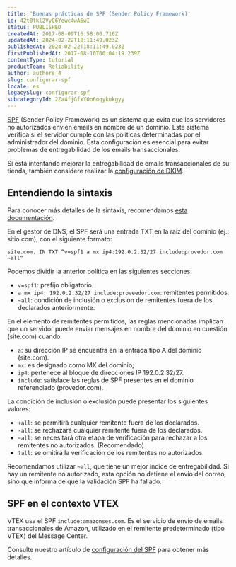 ```yaml
---
title: 'Buenas prácticas de SPF (Sender Policy Framework)'
id: 42t0lkl2VyC6Yewc4wA6wI
status: PUBLISHED
createdAt: 2017-08-09T16:58:00.716Z
updatedAt: 2024-02-22T18:11:49.023Z
publishedAt: 2024-02-22T18:11:49.023Z
firstPublishedAt: 2017-08-10T00:04:19.239Z
contentType: tutorial
productTeam: Reliability
author: authors_4
slug: configurar-spf
locale: es
legacySlug: configurar-spf
subcategoryId: 2Za4fjGfxYOo6oqykukgyy
---
```


[SPF](http://www.open-spf.org/Introduction/) (Sender Policy Framework) es un sistema que evita que los servidores no autorizados envíen emails en nombre de un dominio. Este sistema verifica si el servidor cumple con las políticas determinadas por el administrador del dominio. Esta configuración es esencial para evitar problemas de entregabilidad de los emails transaccionales.

Si está intentando mejorar la entregabilidad de emails transaccionales de su tienda, también considere realizar la [configuración de DKIM](https://developers.vtex.com/docs/guides/setting-up-dkim-for-transactional-emails).

## Entendiendo la sintaxis 

Para conocer más detalles de la sintaxis, recomendamos [esta documentación](http://www.open-spf.org/SPF_Record_Syntax/). 

En el gestor de DNS, el SPF será una entrada TXT en la raíz del dominio (ej.: sitio.com), con el siguiente formato:

`site.com. IN TXT “v=spf1 a mx ip4:192.0.2.32/27 include:provedor.com ~all”`

Podemos dividir la anterior política en las siguientes secciones:

- `v=spf1`: prefijo obligatorio.
- `a mx ip4: 192.0.2.32/27 include:proveedor.com`: remitentes permitidos.
- `~all`: condición de inclusión o exclusión de remitentes fuera de los declarados anteriormente.

En el elemento de remitentes permitidos, las reglas mencionadas implican que un servidor puede enviar mensajes en nombre del dominio en cuestión (site.com) cuando:

- `a`: su dirección IP se encuentra en la entrada tipo A del dominio (site.com).
- `mx`: es designado como MX del dominio;
- `ip4`: pertenece al bloque de direcciones IP 192.0.2.32/27.
- `include`: satisface las reglas de SPF presentes en el dominio referenciado (provedor.com).

La condición de inclusión o exclusión puede presentar los siguientes valores:

- `+all`: se permitirá cualquier remitente fuera de los declarados.
- `-all`: se rechazará cualquier remitente fuera de los declarados.
- `~all`: se necesitará otra etapa de verificación para rechazar a los remitentes no autorizados. (Recomendado)
- `?all`: se omitirá la verificación de los remitentes no autorizados.  

Recomendamos utilizar `~all`, que tiene un mejor índice de entregabilidad. Si hay un remitente no autorizado, esta opción no detiene el envío del correo, sino que informa de que la validación SPF ha fallado.

## SPF en el contexto VTEX

VTEX usa el SPF `include:amazonses.com`. Es el servicio de envío de emails transaccionales de Amazon, utilizado en el remitente predeterminado (tipo VTEX) del Message Center.

Consulte nuestro artículo de [configuración del SPF](https://developers.vtex.com/vtex-rest-api/docs/setting-up-the-spf) para obtener más detalles.

